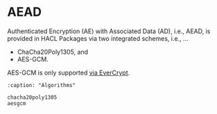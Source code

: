 # AEAD

Authenticated Encryption (AE) with Associated Data (AD), i.e., AEAD, is provided in HACL Packages via two integrated schemes, i.e., ...

* ChaCha20Poly1305, and
* AES-GCM.

AES-GCM is only supported [via EverCrypt](../../evercrypt/aead/index.md).

```{toctree}
:caption: "Algorithms"

chacha20poly1305
aesgcm
```

